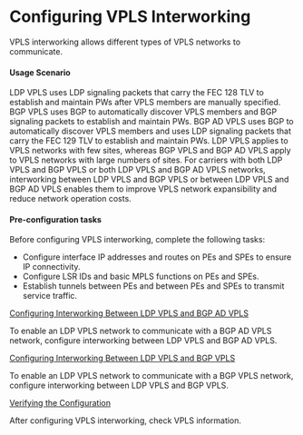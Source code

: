 Configuring VPLS Interworking
=============================

VPLS interworking allows different types of VPLS networks
to communicate.

#### Usage Scenario

LDP VPLS uses LDP signaling
packets that carry the FEC 128 TLV to establish and maintain PWs after
VPLS members are manually specified. BGP VPLS uses BGP to automatically
discover VPLS members and BGP signaling packets to establish and maintain
PWs. BGP AD VPLS uses BGP to automatically discover VPLS members and
uses LDP signaling packets that carry the FEC 129 TLV to establish
and maintain PWs. LDP VPLS applies to VPLS networks with few sites,
whereas BGP VPLS and BGP AD VPLS apply to VPLS networks with large
numbers of sites. For carriers with both LDP VPLS and BGP VPLS or
both LDP VPLS and BGP AD VPLS networks, interworking between LDP VPLS
and BGP VPLS or between LDP VPLS and BGP AD VPLS enables them to improve
VPLS network expansibility and reduce network operation costs.


#### Pre-configuration tasks

Before configuring
VPLS interworking, complete the following tasks:

* Configure interface IP addresses and routes on PEs and SPEs
  to ensure IP connectivity.
* Configure LSR IDs and basic MPLS functions on PEs and SPEs.
* Establish tunnels between PEs and between PEs and SPEs to transmit
  service traffic.


[Configuring Interworking Between LDP VPLS and BGP AD VPLS](../../../../software/nev8r10_vrpv8r16/user/vrp/dc_vrp_vpls_cfg_6012.html)

To enable an LDP VPLS network to communicate with a BGP AD VPLS network, configure interworking between LDP VPLS and BGP AD VPLS.

[Configuring Interworking Between LDP VPLS and BGP VPLS](../../../../software/nev8r10_vrpv8r16/user/vrp/dc_vrp_vpls_cfg_6013.html)

To enable an LDP VPLS network to communicate with a BGP VPLS network, configure interworking between LDP VPLS and BGP VPLS.

[Verifying the Configuration](../../../../software/nev8r10_vrpv8r16/user/vrp/dc_vrp_vpls_cfg_6014.html)

After configuring VPLS interworking, check VPLS information.